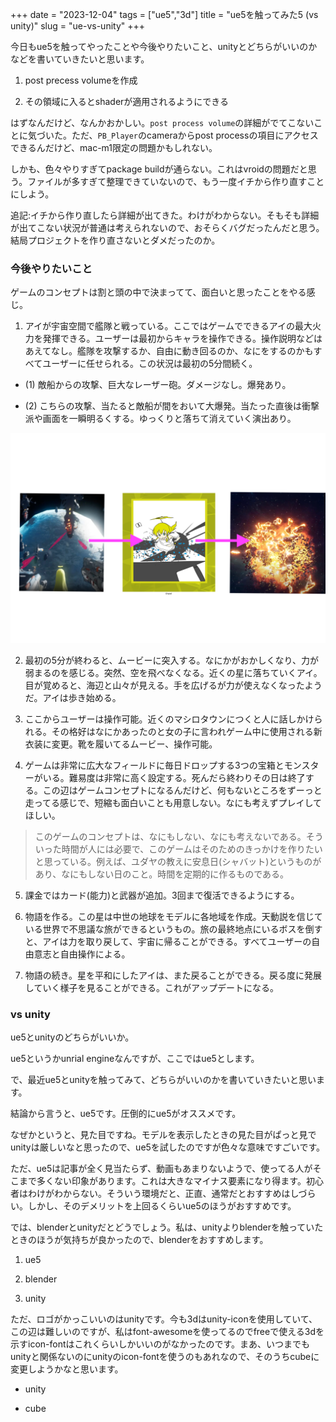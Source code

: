 +++
date = "2023-12-04"
tags = ["ue5","3d"]
title = "ue5を触ってみた5 (vs unity)"
slug = "ue-vs-unity"
+++

今日もue5を触ってやったことや今後やりたいこと、unityとどちらがいいのかなどを書いていきたいと思います。

1. post precess volumeを作成

2. その領域に入るとshaderが適用されるようにできる

はずなんだけど、なんかおかしい。`post process volume`の詳細がでてこないことに気づいた。ただ、`PB_Player`のcameraからpost processの項目にアクセスできるんだけど、mac-m1限定の問題かもしれない。

しかも、色々やりすぎてpackage buildが通らない。これはvroidの問題だと思う。ファイルが多すぎて整理できていないので、もう一度イチから作り直すことにしよう。

追記:イチから作り直したら詳細が出てきた。わけがわからない。そもそも詳細が出てこない状況が普通は考えられないので、おそらくバグだったんだと思う。結局プロジェクトを作り直さないとダメだったのか。

### 今後やりたいこと

ゲームのコンセプトは割と頭の中で決まってて、面白いと思ったことをやる感じ。

1. アイが宇宙空間で艦隊と戦っている。ここではゲームでできるアイの最大火力を発揮できる。ユーザーは最初からキャラを操作できる。操作説明などはあえてなし。艦隊を攻撃するか、自由に動き回るのか、なにをするのかもすべてユーザーに任せられる。この状況は最初の5分間続く。

- (1) 敵船からの攻撃、巨大なレーザー砲。ダメージなし。爆発あり。

- (2) こちらの攻撃、当たると敵船が間をおいて大爆発。当たった直後は衝撃派や画面を一瞬明るくする。ゆっくりと落ちて消えていく演出あり。

![](https://raw.githubusercontent.com/syui/img/master/other/ue5_ai_20231204_0001.jpg)

2. 最初の5分が終わると、ムービーに突入する。なにかがおかしくなり、力が弱まるのを感じる。突然、空を飛べなくなる。近くの星に落ちていくアイ。目が覚めると、海辺と山々が見える。手を広げるが力が使えなくなったようだ。アイは歩き始める。

3. ここからユーザーは操作可能。近くのマシロタウンにつくと人に話しかけられる。その格好はなにかあったのと女の子に言われゲーム中に使用される新衣装に変更。靴を履いてるムービー、操作可能。

4. ゲームは非常に広大なフィールドに毎日ドロップする3つの宝箱とモンスターがいる。難易度は非常に高く設定する。死んだら終わりその日は終了する。この辺はゲームコンセプトになるんだけど、何もないところをずーっと走ってる感じで、短縮も面白いことも用意しない。なにも考えずプレイしてほしい。

> このゲームのコンセプトは、なにもしない、なにも考えないである。そういった時間が人には必要で、このゲームはそのためのきっかけを作りたいと思っている。例えば、ユダヤの教えに安息日(シャバット)というものがあり、なにもしない日のこと。時間を定期的に作るものである。

5. 課金ではカード(能力)と武器が追加。3回まで復活できるようにする。

6. 物語を作る。この星は中世の地球をモデルに各地域を作成。天動説を信じている世界で不思議な旅ができるというもの。旅の最終地点にいるボスを倒すと、アイは力を取り戻して、宇宙に帰ることができる。すべてユーザーの自由意志と自由操作による。

7. 物語の続き。星を平和にしたアイは、また戻ることができる。戻る度に発展していく様子を見ることができる。これがアップデートになる。

### vs unity

ue5とunityのどちらがいいか。

ue5というかunrial engineなんですが、ここではue5とします。

で、最近ue5とunityを触ってみて、どちらがいいのかを書いていきたいと思います。

結論から言うと、ue5です。圧倒的にue5がオススメです。

なぜかというと、見た目ですね。モデルを表示したときの見た目がぱっと見でunityは厳しいなと思ったので、ue5を試したのですが色々な意味ですごいです。

ただ、ue5は記事が全く見当たらず、動画もあまりないようで、使ってる人がそこまで多くない印象があります。これは大きなマイナス要素になり得ます。初心者はわけがわからない。そういう環境だと、正直、通常だとおすすめはしづらい。しかし、そのデメリットを上回るくらいue5のほうがおすすめです。

では、blenderとunityだとどうでしょう。私は、unityよりblenderを触っていたときのほうが気持ちが良かったので、blenderをおすすめします。

1. ue5

2. blender

3. unity

ただ、ロゴがかっこいいのはunityです。今も3dはunity-iconを使用していて、この辺は難しいのですが、私はfont-awesomeを使ってるのでfreeで使える3dを示すicon-fontはこれくらいしかいいのがなかったのです。まあ、いつまでもunityと関係ないのにunityのicon-fontを使うのもあれなので、そのうちcubeに変更しようかなと思います。

- <i class="fa-brands fa-unity"></i> unity

- <i class="fa-solid fa-cube"></i> cube

